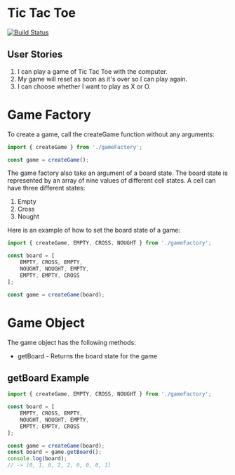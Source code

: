 
# Tic Tac Toe
[![Build Status](https://travis-ci.org/daon/tic-tac-toe.svg?branch=master)](https://travis-ci.org/daon/tic-tac-toe)

## User Stories
1. I can play a game of Tic Tac Toe with the computer.
2. My game will reset as soon as it's over so I can play again.
3. I can choose whether I want to play as X or O.

# Game Factory

To create a game, call the createGame function
without any arguments:

```javascript
import { createGame } from './gameFactory';

const game = createGame();

```

The game factory also take an argument of a board
state. The board state is represented by an array
of nine values of different cell states. A cell can
have three different states:

1. Empty
2. Cross
3. Nought

Here is an example of how to set the board state of
a game:

```javascript
import { createGame, EMPTY, CROSS, NOUGHT } from './gameFactory';

const board = [
    EMPTY, CROSS, EMPTY,
    NOUGHT, NOUGHT, EMPTY,
    EMPTY, EMPTY, CROSS
];

const game = createGame(board);

```

# Game Object

The game object has the following methods:

- getBoard - Returns the board state for the game

## getBoard Example

```javascript
import { createGame, EMPTY, CROSS, NOUGHT } from './gameFactory';

const board = [
    EMPTY, CROSS, EMPTY,
    NOUGHT, NOUGHT, EMPTY,
    EMPTY, EMPTY, CROSS
];

const game = createGame(board);
const board = game.getBoard();
console.log(board);
// -> [0, 1, 0, 2, 2, 0, 0, 0, 1]
```
